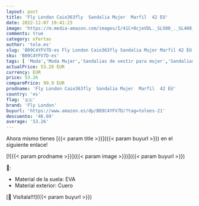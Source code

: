 ```yaml
---
layout: post
title: 'Fly London Caio363fly  Sandalia Mujer  Marfil  42 EU'
date: 2022-12-07 19:41:23
image: 'https://m.media-amazon.com/images/I/41C+0cjeVDL._SL500_._SL400_.jpg'
comments: true
category: ofertas
author: 'tole.es'
slug: 'B09C4YFV7D-es Fly London Caio363fly Sandalia Mujer Marfil 42 EU'
sku: 'B09C4YFV7D-es'
tags: [ 'Moda','Moda Mujer','Sandalias de vestir para mujer','Sandalias y palas de mujer','Zapatos para mujer','fly london','sandalia','🇪🇸', ]
actualPrice: 53.26 EUR
currency: EUR
price: 53.26
comparePrice: 99.9 EUR
prodname: 'Fly London Caio363fly  Sandalia Mujer  Marfil  42 EU'
country: 'es'
flag: '🇪🇸'
brand: 'Fly London'
buyurl: 'https://www.amazon.es/dp/B09C4YFV7D/?tag=tolees-21'
descuento: '46.69'
average: '53.26'
---
```


Ahora mismo tienes [{{< param title >}}]({{< param buyurl >}}) en el siguiente enlace!

[![{{< param prodname >}}]({{< param image >}})]({{< param buyurl >}})

🔎:

- Material de la suela: EVA
- Material exterior: Cuero

[🛒 Visítala!!!]({{< param buyurl >}})
